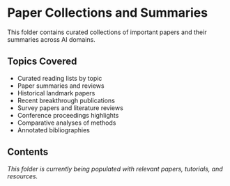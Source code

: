 # Paper Collections and Summaries

This folder contains curated collections of important papers and their summaries across AI domains.

## Topics Covered
- Curated reading lists by topic
- Paper summaries and reviews
- Historical landmark papers
- Recent breakthrough publications
- Survey papers and literature reviews
- Conference proceedings highlights
- Comparative analyses of methods
- Annotated bibliographies

## Contents
*This folder is currently being populated with relevant papers, tutorials, and resources.*